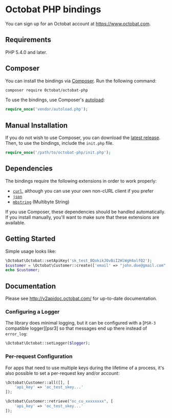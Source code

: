 # Octobat PHP bindings

You can sign up for an Octobat account at https://www.octobat.com.

## Requirements

PHP 5.4.0 and later.

## Composer

You can install the bindings via [Composer](http://getcomposer.org/). Run the following command:

```bash
composer require 0ctobat/octobat-php
```

To use the bindings, use Composer's [autoload](https://getcomposer.org/doc/01-basic-usage.md#autoloading):

```php
require_once('vendor/autoload.php');
```

## Manual Installation

If you do not wish to use Composer, you can download the [latest release](https://github.com/0ctobat/octobat-php/releases). Then, to use the bindings, include the `init.php` file.

```php
require_once('/path/to/octobat-php/init.php');
```

## Dependencies

The bindings require the following extensions in order to work properly:

- [`curl`](https://secure.php.net/manual/en/book.curl.php), although you can use your own non-cURL client if you prefer
- [`json`](https://secure.php.net/manual/en/book.json.php)
- [`mbstring`](https://secure.php.net/manual/en/book.mbstring.php) (Multibyte String)

If you use Composer, these dependencies should be handled automatically. If you install manually, you'll want to make sure that these extensions are available.

## Getting Started

Simple usage looks like:

```php
\Octobat\Octobat::setApiKey('sk_test_BQokikJOvBiI2HlWgH4olfQ2');
$customer = \Octobat\Customer::create(['email' => "john.doe@gmail.com", 'name' => 'John Doe', 'billing_address_country' => 'FR']);
echo $customer;
```

## Documentation

Please see http://v2apidoc.octobat.com/ for up-to-date documentation.


### Configuring a Logger

The library does minimal logging, but it can be configured
with a [`PSR-3` compatible logger][psr3] so that messages
end up there instead of `error_log`:

```php
\Octobat\Octobat::setLogger($logger);
```



### Per-request Configuration

For apps that need to use multiple keys during the lifetime of a process, it's also possible to set a
per-request key and/or account:

```php
\Octobat\Customer::all([], [
    'api_key' => 'oc_test_skey...'
]);

\Octobat\Customer::retrieve("oc_cu_xxxxxxxx", [
    'api_key' => 'oc_test_skey...'
]);
```
